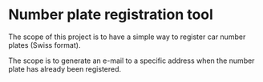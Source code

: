 # Number plate registration tool

The scope of this project is to have a simple way to register car number plates (Swiss format).

The scope is to generate an e-mail to a specific address when the number plate has already been registered.
